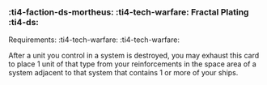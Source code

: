 ### :ti4-faction-ds-mortheus: :ti4-tech-warfare: **Fractal Plating** :ti4-ds:

Requirements: :ti4-tech-warfare: :ti4-tech-warfare:

After a unit you control in a system is destroyed, you may exhaust this card to place 1 unit of that type from your reinforcements in the space area of a system adjacent to that system that contains 1 or more of your ships.

